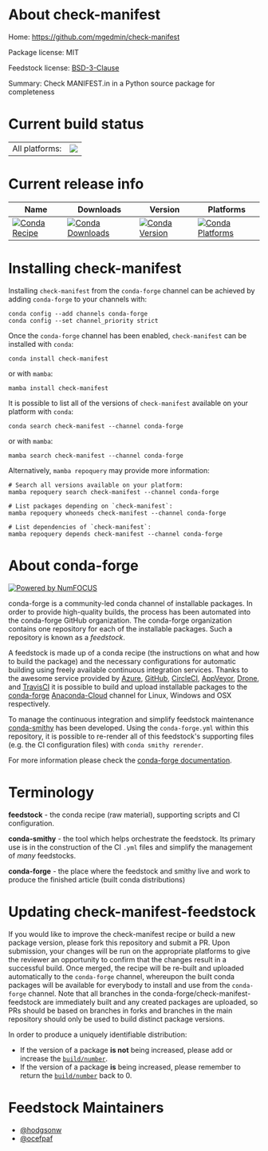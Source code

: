 About check-manifest
====================

Home: https://github.com/mgedmin/check-manifest

Package license: MIT

Feedstock license: [BSD-3-Clause](https://github.com/conda-forge/check-manifest-feedstock/blob/main/LICENSE.txt)

Summary: Check MANIFEST.in in a Python source package for completeness

Current build status
====================


<table><tr><td>All platforms:</td>
    <td>
      <a href="https://dev.azure.com/conda-forge/feedstock-builds/_build/latest?definitionId=2797&branchName=main">
        <img src="https://dev.azure.com/conda-forge/feedstock-builds/_apis/build/status/check-manifest-feedstock?branchName=main">
      </a>
    </td>
  </tr>
</table>

Current release info
====================

| Name | Downloads | Version | Platforms |
| --- | --- | --- | --- |
| [![Conda Recipe](https://img.shields.io/badge/recipe-check--manifest-green.svg)](https://anaconda.org/conda-forge/check-manifest) | [![Conda Downloads](https://img.shields.io/conda/dn/conda-forge/check-manifest.svg)](https://anaconda.org/conda-forge/check-manifest) | [![Conda Version](https://img.shields.io/conda/vn/conda-forge/check-manifest.svg)](https://anaconda.org/conda-forge/check-manifest) | [![Conda Platforms](https://img.shields.io/conda/pn/conda-forge/check-manifest.svg)](https://anaconda.org/conda-forge/check-manifest) |

Installing check-manifest
=========================

Installing `check-manifest` from the `conda-forge` channel can be achieved by adding `conda-forge` to your channels with:

```
conda config --add channels conda-forge
conda config --set channel_priority strict
```

Once the `conda-forge` channel has been enabled, `check-manifest` can be installed with `conda`:

```
conda install check-manifest
```

or with `mamba`:

```
mamba install check-manifest
```

It is possible to list all of the versions of `check-manifest` available on your platform with `conda`:

```
conda search check-manifest --channel conda-forge
```

or with `mamba`:

```
mamba search check-manifest --channel conda-forge
```

Alternatively, `mamba repoquery` may provide more information:

```
# Search all versions available on your platform:
mamba repoquery search check-manifest --channel conda-forge

# List packages depending on `check-manifest`:
mamba repoquery whoneeds check-manifest --channel conda-forge

# List dependencies of `check-manifest`:
mamba repoquery depends check-manifest --channel conda-forge
```


About conda-forge
=================

[![Powered by
NumFOCUS](https://img.shields.io/badge/powered%20by-NumFOCUS-orange.svg?style=flat&colorA=E1523D&colorB=007D8A)](https://numfocus.org)

conda-forge is a community-led conda channel of installable packages.
In order to provide high-quality builds, the process has been automated into the
conda-forge GitHub organization. The conda-forge organization contains one repository
for each of the installable packages. Such a repository is known as a *feedstock*.

A feedstock is made up of a conda recipe (the instructions on what and how to build
the package) and the necessary configurations for automatic building using freely
available continuous integration services. Thanks to the awesome service provided by
[Azure](https://azure.microsoft.com/en-us/services/devops/), [GitHub](https://github.com/),
[CircleCI](https://circleci.com/), [AppVeyor](https://www.appveyor.com/),
[Drone](https://cloud.drone.io/welcome), and [TravisCI](https://travis-ci.com/)
it is possible to build and upload installable packages to the
[conda-forge](https://anaconda.org/conda-forge) [Anaconda-Cloud](https://anaconda.org/)
channel for Linux, Windows and OSX respectively.

To manage the continuous integration and simplify feedstock maintenance
[conda-smithy](https://github.com/conda-forge/conda-smithy) has been developed.
Using the ``conda-forge.yml`` within this repository, it is possible to re-render all of
this feedstock's supporting files (e.g. the CI configuration files) with ``conda smithy rerender``.

For more information please check the [conda-forge documentation](https://conda-forge.org/docs/).

Terminology
===========

**feedstock** - the conda recipe (raw material), supporting scripts and CI configuration.

**conda-smithy** - the tool which helps orchestrate the feedstock.
                   Its primary use is in the construction of the CI ``.yml`` files
                   and simplify the management of *many* feedstocks.

**conda-forge** - the place where the feedstock and smithy live and work to
                  produce the finished article (built conda distributions)


Updating check-manifest-feedstock
=================================

If you would like to improve the check-manifest recipe or build a new
package version, please fork this repository and submit a PR. Upon submission,
your changes will be run on the appropriate platforms to give the reviewer an
opportunity to confirm that the changes result in a successful build. Once
merged, the recipe will be re-built and uploaded automatically to the
`conda-forge` channel, whereupon the built conda packages will be available for
everybody to install and use from the `conda-forge` channel.
Note that all branches in the conda-forge/check-manifest-feedstock are
immediately built and any created packages are uploaded, so PRs should be based
on branches in forks and branches in the main repository should only be used to
build distinct package versions.

In order to produce a uniquely identifiable distribution:
 * If the version of a package **is not** being increased, please add or increase
   the [``build/number``](https://docs.conda.io/projects/conda-build/en/latest/resources/define-metadata.html#build-number-and-string).
 * If the version of a package **is** being increased, please remember to return
   the [``build/number``](https://docs.conda.io/projects/conda-build/en/latest/resources/define-metadata.html#build-number-and-string)
   back to 0.

Feedstock Maintainers
=====================

* [@hodgsonw](https://github.com/hodgsonw/)
* [@ocefpaf](https://github.com/ocefpaf/)

